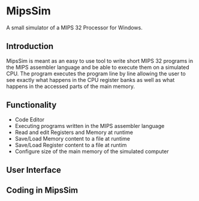 # MipsSim
A small simulator of a MIPS 32 Processor for Windows.

## Introduction
MipsSim is meant as an easy to use tool to write short MIPS 32 programs in the MIPS assembler language and be able to execute them on a simulated CPU. The program executes the program line by line allowing the user to see exactly what happens in the CPU register banks as well as what happens in the accessed parts of the main memory.

## Functionality
* Code Editor
* Executing programs written in the MIPS assembler language
* Read and edit Registers and Memory at runtime
* Save/Load Memory content to a file at runtime
* Save/Load Register content to a file at runtim
* Configure size of the main memory of the simulated computer

## User Interface

## Coding in MipsSim

